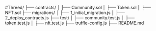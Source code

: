 #Threed/
  ├── contracts/
  │   ├── Community.sol
  │   ├── Token.sol
  │   ├── NFT.sol
  ├── migrations/
  │   ├── 1_initial_migration.js
  │   ├── 2_deploy_contracts.js
  ├── test/
  │   ├── community.test.js
  │   ├── token.test.js
  │   ├── nft.test.js
  ├── truffle-config.js
  ├── README.md
